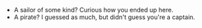 - A sailor of some kind? Curious how you ended up here.
- A pirate? I guessed as much, but didn't guess you're a captain.
